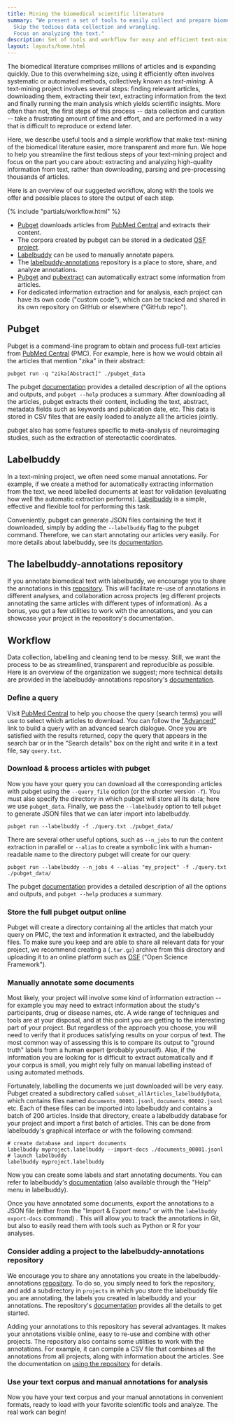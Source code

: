 ```yaml
---
title: Mining the biomedical scientific literature
summary: "We present a set of tools to easily collect and prepare biomedical publications for text-mining.
  Skip the tedious data collection and wrangling.
  Focus on analyzing the text."
description: Set of tools and workflow for easy and efficient text-mining of the biomedical scientific literature.
layout: layouts/home.html
---
```


The biomedical literature comprises millions of articles and is expanding quickly.
Due to this overwhelming size, using it efficiently often involves systematic or automated methods, collectively known as _text-mining_.
A text-mining project involves several steps: finding relevant articles, downloading them, extracting their text, extracting information from the text and finally running the main analysis which yields scientific insights.
More often than not, the first steps of this process -- data collection and curation -- take a frustrating amount of time and effort, and are performed in a way that is difficult to reproduce or extend later.

Here, we describe useful tools and a simple workflow that make text-mining of the biomedical literature easier, more transparent and more fun.
We hope to help you streamline the first tedious steps of your text-mining project and focus on the part you care about: extracting and analyzing high-quality information from text, rather than downloading, parsing and pre-processing thousands of articles.


Here is an overview of our suggested workflow, along with the tools we offer and possible places to store the output of each step.

{% include "partials/workflow.html" %}

- [Pubget](https://neuroquery.github.io/pubget/) downloads articles from [PubMed Central](https://www.ncbi.nlm.nih.gov/pmc/) and extracts their content.
- The corpora created by pubget can be stored in a dedicated [OSF project](https://osf.io/d2qbh/).
- [Labelbuddy](https://jeromedockes.github.io/labelbuddy/) can be used to manually annotate papers.
- The [labelbuddy-annotations](https://litmining.github.io/labelbuddy-annotations/) repository is a place to store, share, and analyze annotations.
- [Pubget](https://neuroquery.github.io/pubget/) and [pubextract](https://github.com/neurodatascience/pubextract/) can automatically extract some information from articles.
- For dedicated information extraction and for analysis, each project can have its own code ("custom code"), which can be tracked and shared in its own repository on GitHub or elsewhere ("GitHub repo").

## Pubget

Pubget is a command-line program to obtain and process full-text articles from [PubMed Central](https://www.ncbi.nlm.nih.gov/pmc/) (PMC).
For example, here is how we would obtain all the articles that mention "zika" in their abstract:

```
pubget run -q "zika[Abstract]" ./pubget_data
```

The pubget [documentation](https://neuroquery.github.io/pubget/) provides a detailed description of all the options and outputs, and `pubget --help` produces a summary.
After downloading all the articles, pubget extracts their content, including the text, abstract, metadata fields such as keywords and publication date, etc.
This data is stored in CSV files that are easily loaded to analyze all the articles jointly.

pubget also has some features specific to meta-analysis of neuroimaging studies, such as the extraction of stereotactic coordinates.

## Labelbuddy

In a text-mining project, we often need some manual annotations.
For example, if we create a method for automatically extracting information from the text, we need labelled documents at least for validation (evaluating how well the automatic extraction performs).
[Labelbuddy](https://jeromedockes.github.io/labelbuddy/) is a simple, effective and flexible tool for performing this task.

Conveniently, pubget can generate JSON files containing the text it downloaded, simply by adding the `--labelbuddy` flag to the pubget command.
Therefore, we can start annotating our articles very easily.
For more details about labelbuddy, see its [documentation](https://jeromedockes.github.io/labelbuddy/labelbuddy/current/documentation/).

## The labelbuddy-annotations repository

If you annotate biomedical text with labelbuddy, we encourage you to share the annotations in this [repository](https://litmining.github.io/labelbuddy-annotations/).
This will facilitate re-use of annotations in different analyses, and collaboration across projects (eg different projects annotating the same articles with different types of information).
As a bonus, you get a few utilities to work with the annotations, and you can showcase your project in the repository's documentation.

## Workflow

Data collection, labelling and cleaning tend to be messy.
Still, we want the process to be as streamlined, transparent and reproducible as possible.
Here is an overview of the organization we suggest; more technical details are provided in the labelbuddy-annotations repository's [documentation](https://litmining.github.io/labelbuddy-annotations/contributing_to_this_repository.html).

### Define a query

Visit [PubMed Central](https://www.ncbi.nlm.nih.gov/pmc/) to help you choose the query (search terms) you will use to select which articles to download.
You can follow the ["Advanced"](https://www.ncbi.nlm.nih.gov/pmc/advanced) link to build a query with an advanced search dialogue.
Once you are satisfied with the results returned, copy the query that appears in the search bar or in the "Search details" box on the right and write it in a text file, say `query.txt`.

### Download & process articles with pubget

Now you have your query you can download all the corresponding articles with pubget using the `--query_file` option (or the shorter version `-f`).
You must also specify the directory in which pubget will store all its data; here we use `pubget_data`.
Finally, we pass the `--labelbuddy` option to tell `pubget` to generate JSON files that we can later import into labelbuddy.
```
pubget run --labelbuddy -f ./query.txt ./pubget_data/
```

There are several other useful options, such as `--n_jobs` to run the content extraction in parallel or `--alias` to create a symbolic link with a human-readable name to the directory pubget will create for our query:

```
pubget run --labelbuddy --n_jobs 4 --alias "my_project" -f ./query.txt ./pubget_data/
```

The pubget [documentation](https://neuroquery.github.io/pubget/) provides a detailed description of all the options and outputs, and `pubget --help` produces a summary.

### Store the full pubget output online

Pubget will create a directory containing all the articles that match your query on PMC, the text and information it extracted, and the labelbuddy files.
To make sure you keep and are able to share all relevant data for your project, we recommend creating a (`.tar.gz`) archive from this directory and uploading it to an online platform such as [OSF](https://osf.io/) ("Open Science Framework").

### Manually annotate some documents

Most likely, your project will involve some kind of information extraction -- for example you may need to extract information about the study's participants, drug or disease names, etc.
A wide range of techniques and tools are at your disposal, and at this point you are getting to the interesting part of your project.
But regardless of the approach you choose, you will need to verify that it produces satisfying results on your corpus of text.
The most common way of assessing this is to compare its output to "ground truth" labels from a human expert (probably yourself).
Also, if the information you are looking for is difficult to extract automatically and if your corpus is small, you might rely fully on manual labelling instead of using automated methods.

Fortunately, labelling the documents we just downloaded will be very easy.
Pubget created a subdirectory called `subset_allArticles_labelbuddyData`, which contains files named `documents_00001.jsonl`, `documents_00002.jsonl` etc.
Each of these files can be imported into labelbuddy and contains a batch of 200 articles.
Inside that directory, create a labelbuddy database for your project and import a first batch of articles.
This can be done from labelbuddy's graphical interface or with the following command:

```
# create database and import documents
labelbuddy myproject.labelbuddy --import-docs ./documents_00001.jsonl
# launch labelbuddy
labelbuddy myproject.labelbuddy
```
Now you can create some labels and start annotating documents.
You can refer to labelbuddy's [documentation](https://jeromedockes.github.io/labelbuddy/labelbuddy/current/documentation/) (also available through the "Help" menu in labelbuddy).

Once you have annotated some documents, export the annotations to a JSON file (either from the "Import & Export menu" or with the `labelbuddy export-docs` command) .
This will allow you to track the annotations in Git, but also to easily read them with tools such as Python or R for your analyses.

### Consider adding a project to the labelbuddy-annotations repository

We encourage you to share any annotations you create in the labelbuddy-annotations [repository](https://litmining.github.io/labelbuddy-annotations/).
To do so, you simply need to fork the repository, and add a subdirectory in `projects` in which you store the labelbuddy file you are annotating, the labels you created in labelbuddy and your annotations.
The repository's
[documentation](https://litmining.github.io/labelbuddy-annotations/contributing_to_this_repository.html)
provides all the details to get started.

Adding your annotations to this repository has several advantages.
It makes your annotations visible online, easy to re-use and combine with other projects.
The repository also contains some utilities to work with the annotations.
For example, it can compile a CSV file that combines all the annotations from all projects, along with information about the articles.
See the documentation on [using the repository](https://litmining.github.io/labelbuddy-annotations/using_this_repository.html) for details.

### Use your text corpus and manual annotations for analysis

Now you have your text corpus and your manual annotations in convenient formats, ready to load with your favorite scientific tools and analyze.
The real work can begin!

<!-- ### Distribute your code & analysis -->
